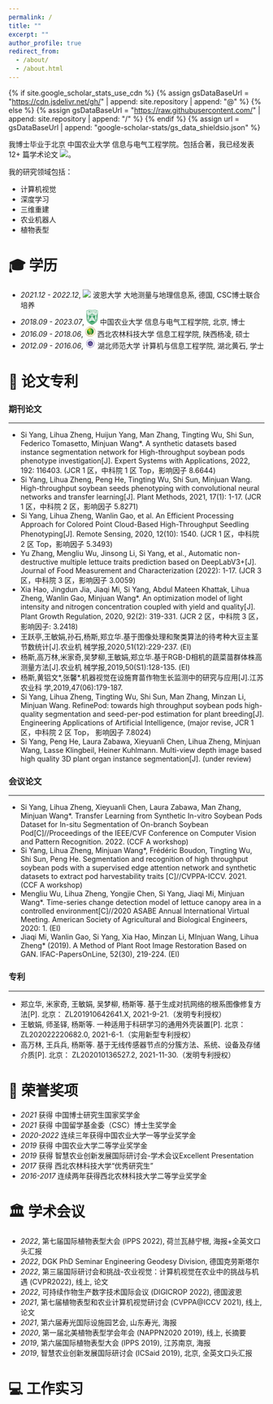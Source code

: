 ```yaml
---
permalink: /
title: ""
excerpt: ""
author_profile: true
redirect_from: 
  - /about/
  - /about.html
---
```


{% if site.google_scholar_stats_use_cdn %}
{% assign gsDataBaseUrl = "https://cdn.jsdelivr.net/gh/" | append: site.repository | append: "@" %}
{% else %}
{% assign gsDataBaseUrl = "https://raw.githubusercontent.com/" | append: site.repository | append: "/" %}
{% endif %}
{% assign url = gsDataBaseUrl | append: "google-scholar-stats/gs_data_shieldsio.json" %}

<span class='anchor' id='about-me'></span>

我博士毕业于北京 中国农业大学 信息与电气工程学院。包括合著，我已经发表 12+ 篇学术论文
 <a href='https://scholar.google.com.hk/citations?user=2--440wAAAAJ&hl=zh-CN'><img src="https://img.shields.io/endpoint?url={{ url | url_encode }}&logo=Google%20Scholar&labelColor=f6f6f6&color=9cf&style=flat&label=引用"></a>。

我的研究领域包括：
- 计算机视觉
- 深度学习
- 三维重建
- 农业机器人
- 植物表型
  


<span class='anchor' id='-xl'></span>

# 🎓 学历
- *2021.12 - 2022.12*, <a href="https://www.uni-bonn.de/en/"><img class="svg" src="images/1200px-Universität_Bonn.svg.png" width="23pt"></a>  波恩大学 大地测量与地理信息系, 德国, CSC博士联合培养
- *2018.09 - 2023.07*, <a href="https://www.cau.edu.cn/"><img class="svg" src="images/1200px-CAU_Logo.svg.png" width="23pt"></a> 中国农业大学 信息与电气工程学院, 北京, 博士
- *2016.09 - 2018.06*, <a href="https://www.nwafu.edu.cn/"><img class="svg" src="images/Northwest_A&F_University.svg.png" width="20pt"></a> 西北农林科技大学 信息工程学院, 陕西杨凌, 硕士
- *2012.09 - 2016.06*, <a href="https://www.nwafu.edu.cn/"><img class="svg" src="images/hbnu.svg.png" width="20pt"></a> 湖北师范大学 计算机与信息工程学院, 湖北黄石, 学士 
<span class='anchor' id='-lwzl'></span>

# 📝 论文专利

### 期刊论文
---

- Si Yang, Lihua Zheng, Huijun Yang, Man Zhang, Tingting Wu, Shi Sun, Federico Tomasetto, Minjuan Wang*. A synthetic datasets based instance segmentation network for High-throughput soybean pods phenotype investigation[J]. Expert Systems with Applications, 2022, 192: 116403. (JCR 1 区，中科院 1 区 Top，影响因子 8.6644)
- Si Yang, Lihua Zheng, Peng He, Tingting Wu, Shi Sun, Minjuan Wang. High-throughput soybean seeds phenotyping with convolutional neural networks and transfer learning[J]. Plant Methods, 2021, 17(1): 1-17. (JCR 1 区，中科院 2 区，影响因子 5.8271)
- Si Yang, Lihua Zheng, Wanlin Gao, et al. An Efficient Processing Approach for Colored Point Cloud-Based High-Throughput Seedling Phenotyping[J]. Remote Sensing, 2020, 12(10): 1540. (JCR 1 区，中科院 2 区 Top，影响因子 5.3493)
- Yu Zhang, Mengliu Wu, Jinsong Li, Si Yang, et al., Automatic non-destructive multiple lettuce traits prediction based on DeepLabV3+[J]. Journal of Food Measurement and Characterization (2022): 1-17. (JCR 3 区，中科院 3 区，影响因子 3.0059)
- Xia Hao, Jingdun Jia, Jiaqi Mi, Si Yang, Abdul Mateen Khattak, Lihua Zheng, Wanlin Gao, Minjuan Wang*. An optimization model of light intensity and nitrogen concentration coupled with yield and
quality[J]. Plant Growth Regulation, 2020, 92(2): 319-331. (JCR 2 区，中科院 3 区，影响因子: 3.2418)
- 王跃亭,王敏娟,孙石,杨斯,郑立华.基于图像处理和聚类算法的待考种大豆主茎节数统计[J].农业机 械学报,2020,51(12):229-237. (EI)
- 杨斯,高万林,米家奇,吴梦柳,王敏娟,郑立华.基于RGB-D相机的蔬菜苗群体株高测量方法[J].农业机 械学报,2019,50(S1):128-135. (EI)
- 杨斯,黄铝文*,张馨*.机器视觉在设施育苗作物生长监测中的研究与应用[J].江苏农业科 学,2019,47(06):179-187.
- Si Yang, Lihua Zheng, Tingting Wu, Shi Sun, Man Zhang, Minzan Li, Minjuan Wang. RefinePod: towards high throughput soybean pods high-quality segmentation and seed-per-pod estimation for plant breeding[J]. Engineering Applications of Artificial Intelligence, (major revise, JCR 1 区，中科院 2 区 Top，
影响因子 7.8024)
- Si Yang, Peng He, Laura Zabawa, Xieyuanli Chen, Lihua Zheng, Minjuan Wang, Lasse Klingbeil, Heiner Kuhlmann. Multi-view depth image based high quality 3D plant organ instance segmentation[J].
(under review)

### 会议论文
---

- Si Yang, Lihua Zheng, Xieyuanli Chen, Laura Zabawa, Man Zhang, Minjuan Wang*. Transfer Learning from Synthetic In-vitro Soybean Pods Dataset for In-situ Segmentation of On-branch Soybean Pod[C]//Proceedings of the IEEE/CVF Conference on Computer Vision and Pattern Recognition. 2022. (CCF A workshop)
- Si Yang, Lihua Zheng, Minjuan Wang*, Frédéric Boudon, Tingting Wu, Shi Sun, Peng He. Segmentation and recognition of high throughput soybean pods with a supervised edge attention network and synthetic datasets to extract pod harvestability traits [C]//CVPPA-ICCV. 2021. (CCF A workshop)
- Mengliu Wu, Lihua Zheng, Yongjie Chen, Si Yang, Jiaqi Mi, Minjuan Wang*. Time-series change detection model of lettuce canopy area in a controlled environment[C]//2020 ASABE Annual International Virtual Meeting. American Society of Agricultural and Biological Engineers, 2020: 1. (EI)
- Jiaqi Mi, Wanlin Gao, Si Yang, Xia Hao, Minzan Li, MInjuan Wang, Lihua Zheng* (2019). A Method of
Plant Root Image Restoration Based on GAN. IFAC-PapersOnLine, 52(30), 219-224. (EI)

### 专利
---
- 郑立华, 米家奇, 王敏娟, 吴梦柳, 杨斯等. 基于生成对抗网络的根系图像修复方法[P]. 北京： ZL201910642641.X, 2021-9-21.（发明专利授权）
- 王敏娟, 师圣铎, 杨斯等. 一种适用于科研学习的通用外壳装置[P]. 北京：ZL202022220682.0, 2021-6-1.（实用新型专利授权）
- 高万林, 王兵兵, 杨斯等. 基于无线传感器节点的分簇方法、系统、设备及存储介质[P]. 北京： ZL202010136527.2, 2021-11-30.（发明专利授权）






<span class='anchor' id='-ryjx'></span>

# 🏅 荣誉奖项
- *2021* 获得 中国博士研究生国家奖学金 
- *2021* 获得 中国留学基金委（CSC）博士生奖学金 
- *2020-2022* 连续三年获得中国农业大学一等学业奖学金
- *2019* 获得 中国农业大学二等学业奖学金
- *2019* 获得 智慧农业创新发展国际研讨会-学术会议Excellent Presentation
- *2017* 获得 西北农林科技大学“优秀研究生”
- *2016-2017* 连续两年获得西北农林科技大学二等学业奖学金

<span class='anchor' id='-xshy'></span>

# 🏛️ 学术会议
- *2022*, 第七届国际植物表型大会 (IPPS 2022), 荷兰瓦赫宁根, 海报+全英文口头汇报
- *2022*, DGK PhD Seminar Engineering Geodesy Division, 德国克劳斯塔尔
- *2022*, 第三届国际研讨会和挑战-农业视觉：计算机视觉在农业中的挑战与机遇 (CVPR2022), 线上, 论文
- *2022*, 可持续作物生产数字技术国际会议 (DIGICROP 2022), 德国波恩
- *2021*, 第七届植物表型和农业计算机视觉研讨会 (CVPPA@ICCV 2021), 线上, 论文
- *2021*, 第六届寿光国际设施园艺会, 山东寿光, 海报
- *2020*, 第一届北美植物表型学会年会 (NAPPN2020 2019), 线上, 长摘要
- *2019*, 第六届国际植物表型大会 (IPPS 2019), 江苏南京, 海报
- *2019*, 智慧农业创新发展国际研讨会 (ICSaid 2019), 北京, 全英文口头汇报

<span class='anchor' id='-gzsx'></span>

# 💻 工作实习
<!-- - *2018.05 - 2020.02*, 重庆长江轴承股份有限公司, 重庆
- *2020.11.25 - 2020.12.02*, 湖北新冶钢有限公司, 湖北黄石
- *2017.6 - 2021.1*, 制造装备数字化国家工程研究中心, 湖北武汉 -->
